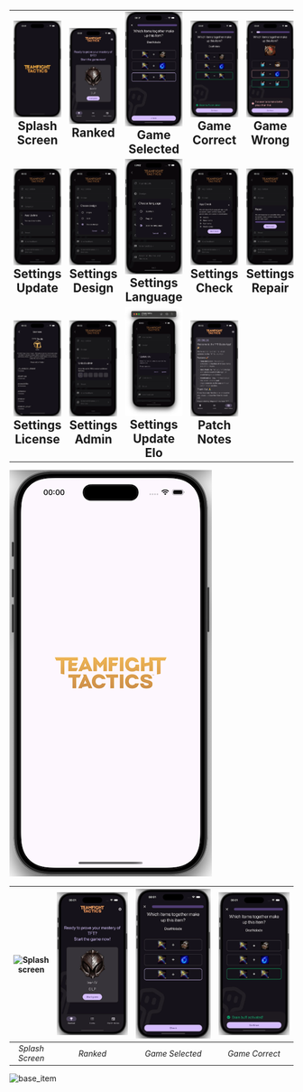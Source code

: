 <table style="width: 100%; border-collapse: collapse;">
  <tr>
    <td style="text-align: center; width: 14.28%;">
      <img src="dark/splash_screen.webp" alt="Base Item" style="max-width: 100%; height: auto;" /><br>
      <h2 style="margin: 0;">Splash Screen</h2>
    </td>
    <td style="text-align: center; width: 14.28%;">
      <img src="dark/ranked.webp" alt="Ranked" style="max-width: 100%; height: auto;" /><br>
      <h2 style="margin: 0;">Ranked</h2>
    </td>
    <td style="text-align: center; width: 14.28%;">
      <img src="dark/game_selected.webp" alt="Game Selected" style="max-width: 100%; height: auto;" /><br>
      <h2 style="margin: 0;">Game Selected</h2>
    </td>
    <td style="text-align: center; width: 14.28%;">
      <img src="dark/game_correct.webp" alt="Game Correct" style="max-width: 100%; height: auto;" /><br>
      <h2 style="margin: 0;">Game Correct</h2>
    </td>
    <td style="text-align: center; width: 14.28%;">
      <img src="dark/game_wrong.webp" alt="Game Wrong" style="max-width: 100%; height: auto;" /><br>
      <h2 style="margin: 0;">Game Wrong</h2>
    </td>
    <td style="text-align: center; width: 14.28%;">
      <img src="dark/ranked_elo_gain.webp" alt="Ranked Elo Gain" style="max-width: 100%; height: auto;" /><br>
      <h2 style="margin: 0;">Ranked Elo Gain</h2>
    </td>
    <td style="text-align: center; width: 14.28%;">
      <img src="dark/settings.webp" alt="Settings" style="max-width: 100%; height: auto;" /><br>
      <h2 style="margin: 0;">Settings</h2>
    </td>
  </tr>
  <tr>
    <td style="text-align: center;">
      <img src="dark/settings_update.webp" alt="Settings Update" style="max-width: 100%; height: auto;" /><br>
      <h2 style="margin: 0;">Settings Update</h2>
    </td>
    <td style="text-align: center;">
      <img src="dark/settings_design.webp" alt="Settings Design" style="max-width: 100%; height: auto;" /><br>
      <h2 style="margin: 0;">Settings Design</h2>
    </td>
    <td style="text-align: center;">
      <img src="dark/settings_language.webp" alt="Settings Language" style="max-width: 100%; height: auto;" /><br>
      <h2 style="margin: 0;">Settings Language</h2>
    </td>
    <td style="text-align: center;">
      <img src="dark/settings_check.webp" alt="Settings Check" style="max-width: 100%; height: auto;" /><br>
      <h2 style="margin: 0;">Settings Check</h2>
    </td>
    <td style="text-align: center;">
      <img src="dark/settings_repair.webp" alt="Settings Repair" style="max-width: 100%; height: auto;" /><br>
      <h2 style="margin: 0;">Settings Repair</h2>
    </td>
    <td style="text-align: center;">
      <img src="dark/settings_reset.webp" alt="Settings Reset" style="max-width: 100%; height: auto;" /><br>
      <h2 style="margin: 0;">Settings Reset</h2>
    </td>
    <td style="text-align: center;">
      <img src="dark/settings_feedback.webp" alt="Settings Feedback" style="max-width: 100%; height: auto;" /><br>
      <h2 style="margin: 0;">Settings Feedback</h2>
    </td>
  </tr>
  <tr>
    <td style="text-align: center;">
      <img src="dark/settings_license.webp" alt="Settings License" style="max-width: 100%; height: auto;" /><br>
      <h2 style="margin: 0;">Settings License</h2>
    </td>
    <td style="text-align: center;">
      <img src="dark/settings_admin.webp" alt="Settings Admin" style="max-width: 100%; height: auto;" /><br>
      <h2 style="margin: 0;">Settings Admin</h2>
    </td>
    <td style="text-align: center;">
      <img src="dark/settings_update_elo.webp" alt="Settings Update Elo" style="max-width: 100%; height: auto;" /><br>
      <h2 style="margin: 0;">Settings Update Elo</h2>
    </td>
    <td style="text-align: center;">
      <img src="dark/patch_notes.webp" alt="Patch Notes" style="max-width: 100%; height: auto;" /><br>
      <h2 style="margin: 0;">Patch Notes</h2>
    </td>
    <td colspan="3" style="text-align: center;">
      <!-- Empty cells for better alignment, or you can leave it out if not needed -->
    </td>
  </tr>
</table>

<a>
  <picture>
    <source media="(prefers-color-scheme: dark)" srcset="dark/splash_screen.webp">
    <img src="light/splash_screen.png" alt="Splash screen" />
  </picture>
</a>


| <a><picture><source media="(prefers-color-scheme: dark)" srcset="./dark/splash_screen.web"><img src="./light/splash_screen.web" alt="Splash screen" /></picture></a> | ![Ranked](dark/ranked.webp)                     | ![Game Selected](dark/game_selected.webp)  | ![Game Correct](dark/game_correct.webp)  |
|:--------------------------------------------------------------------------------------------------------------------------------------------------------------------:|:-----------------------------------------------:|:-------------------------------------------:|:----------------------------------------:|
|                                                                           *Splash Screen*                                                                            | *Ranked*                                       | *Game Selected*                            | *Game Correct*                          |

<img alt="base_item" src="https://github.com/user-attachments/assets/58f95745-a61d-409e-934f-7cb40abc3c20">
